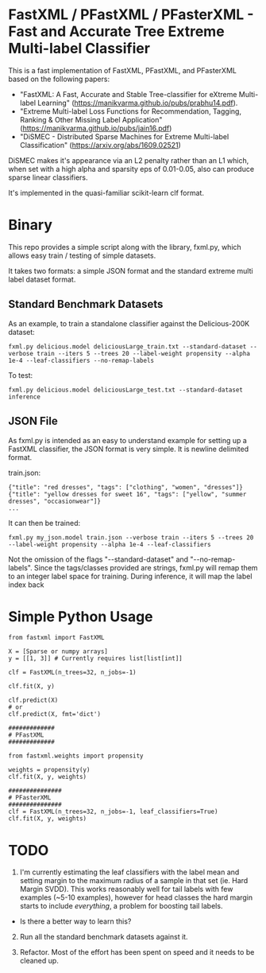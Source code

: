 FastXML / PFastXML / PFasterXML - Fast and Accurate Tree Extreme Multi-label Classifier
===

This is a fast implementation of FastXML, PFastXML, and PFasterXML based on the following papers:

 - "FastXML: A Fast, Accurate and Stable Tree-classifier for eXtreme Multi-label Learning" (https://manikvarma.github.io/pubs/prabhu14.pdf).  
 - "Extreme Multi-label Loss Functions for Recommendation, Tagging, Ranking & Other Missing Label Application" (https://manikvarma.github.io/pubs/jain16.pdf)
 - "DiSMEC - Distributed Sparse Machines for Extreme Multi-label Classification" (https://arxiv.org/abs/1609.02521)

DiSMEC makes it's appearance via an L2 penalty rather than an L1 which, when set with a high alpha and sparsity eps of 0.01-0.05, also can produce sparse linear classifiers.

It's implemented in the quasi-familiar scikit-learn clf format.

Binary
===

This repo provides a simple script along with the library, fxml.py, which allows easy train / testing of simple datasets.

It takes two formats: a simple JSON format and the standard extreme multi label dataset format.

Standard Benchmark Datasets
---

As an example, to train a standalone classifier against the Delicious-200K dataset:

    fxml.py delicious.model deliciousLarge_train.txt --standard-dataset --verbose train --iters 5 --trees 20 --label-weight propensity --alpha 1e-4 --leaf-classifiers --no-remap-labels

To test:

    fxml.py delicious.model deliciousLarge_test.txt --standard-dataset inference

JSON File
---

As fxml.py is intended as an easy to understand example for setting up a FastXML classifier, the JSON format
is very simple.  It is newline delimited format.

train.json:
    
    {"title": "red dresses", "tags": ["clothing", "women", "dresses"]}
    {"title": "yellow dresses for sweet 16", "tags": ["yellow", "summer dresses", "occasionwear"]}
    ...

It can then be trained:
    
    fxml.py my_json.model train.json --verbose train --iters 5 --trees 20 --label-weight propensity --alpha 1e-4 --leaf-classifiers

Not the omission of the flags "--standard-dataset" and "--no-remap-labels".  Since the tags/classes provided are strings, fxml.py will remap them to an integer label space for training.  During inference, it will map the label index back

Simple Python Usage
===

    from fastxml import FastXML

    X = [Sparse or numpy arrays]
    y = [[1, 3]] # Currently requires list[list[int]]

    clf = FastXML(n_trees=32, n_jobs=-1)

    clf.fit(X, y)

    clf.predict(X)
    # or
    clf.predict(X, fmt='dict')

    #############
    # PFastXML
    #############

    from fastxml.weights import propensity

    weights = propensity(y)
    clf.fit(X, y, weights)
    
    ###############
    # PFasterXML
    ###############
    clf = FastXML(n_trees=32, n_jobs=-1, leaf_classifiers=True)
    clf.fit(X, y, weights)

TODO
===

1. I'm currently estimating the leaf classifiers with the label mean and setting margin to the maximum radius of a sample in that set (ie. Hard Margin SVDD).  This works reasonably well for tail labels with few examples (~5-10 examples), however for head classes the hard margin starts to include _everything_, a problem for boosting tail labels.

 - Is there a better way to learn this?

2. Run all the standard benchmark datasets against it.

3. Refactor.  Most of the effort has been spent on speed and it needs to be cleaned up.
